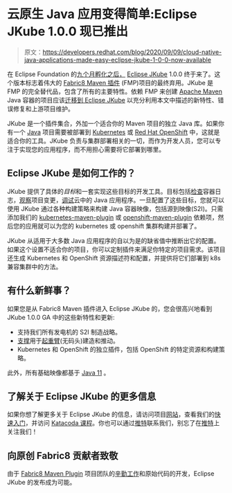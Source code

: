 # 云原生 Java 应用变得简单:Eclipse JKube 1.0.0 现已推出

> 原文：<https://developers.redhat.com/blog/2020/09/09/cloud-native-java-applications-made-easy-eclipse-jkube-1-0-0-now-available>

在 Eclipse Foundation 的[九个月孵化之后，](https://projects.eclipse.org/projects/ecd.jkube/governance) [Eclipse JKube](https://github.com/eclipse/jkube) 1.0.0 终于来了。这个版本标志着伟大的 [Fabric8 Maven 插件](https://github.com/fabric8io/fabric8-maven-plugin/) (FMP)项目的最终弃用。JKube 是 FMP 的完全替代品，包含了所有的主要特性。依赖 FMP 来创建 [Apache Maven](https://maven.apache.org/) Java 容器的项目应该[迁移到 Eclipse JKube](https://www.eclipse.org/jkube/docs/migration-guide/) 以充分利用本文中描述的新特性、错误修复和上游项目维护。

JKube 是一个插件集合，外加一个适合你的 Maven 项目的独立 Java 库。如果你有一个 [Java](https://developers.redhat.com/topics/enterprise-java/) 项目需要被部署到 [Kubernetes](https://developers.redhat.com/topics/kubernetes/) 或 [Red Hat OpenShift](https://developers.redhat.com/openshift) 中，这就是适合你的工具。JKube 负责与集群部署相关的一切，而作为开发人员，您可以专注于实现您的应用程序，而不用担心需要将它部署到哪里。

## Eclipse JKube 是如何工作的？

JKube 提供了具体的*目标*和一套实现这些目标的开发工具。目标包括[检查](https://www.eclipse.org/jkube/docs/kubernetes-maven-plugin#jkube:log)容器日志，[观察](https://www.eclipse.org/jkube/docs/kubernetes-maven-plugin#jkube:watch)项目变更，[调试](https://www.eclipse.org/jkube/docs/kubernetes-maven-plugin#jkube:debug)云中的 Java 应用程序。一旦配置了这些目标，您就可以使用 JKube 通过各种构建策略来构建 Java 容器映像，包括源到映像(S2I)。只需添加我们的 [kubernetes-maven-plugin](https://www.eclipse.org/jkube/docs/kubernetes-maven-plugin) 或 [openshift-maven-plugin](https://www.eclipse.org/jkube/docs/openshift-maven-plugin) 依赖项，然后您的应用就可以为您的 kubernetes 或 openshift 集群构建并部署了。

JKube 从适用于大多数 Java 应用程序的自以为是的缺省值中推断出它的配置。如果这个设置不适合你的项目，你可以定制插件来满足你特定的项目需求。该项目还生成 Kubernetes 和 OpenShift 资源描述符和配置，并提供将它们部署到 k8s 兼容集群中的方法。

## 有什么新鲜事？

如果您是从 Fabric8 Maven 插件进入 Eclipse JKube 的，您会很高兴地看到 JKube 1.0.0 GA 中的这些新特性和更新:

*   支持我们所有发电机的 S2I 制造战略。
*   [支撑](https://www.eclipse.org/jkube/docs/kubernetes-maven-plugin#_jib_java_image_builder)用于[起重臂](https://github.com/GoogleContainerTools/jib)(无码头)建造和推动。
*   Kubernetes 和 OpenShift 的独立插件，包括 OpenShift 的特定资源和构建策略。

此外，所有基础映像都基于 [Java 11](https://developers.redhat.com/topics/enterprise-java) 。

## 了解关于 Eclipse JKube 的更多信息

如果你想了解更多关于 Eclipse JKube 的信息，请访问项目[网站](https://www.eclipse.org/jkube/)，查看我们的[快速入门](https://github.com/eclipse/jkube/tree/master/quickstarts/maven)，并访问 [Katacoda 课程](https://katacoda.com/jkubeio)。你也可以通过[推特](https://gitter.im/eclipse/jkube)联系我们，别忘了在[推特](https://twitter.com/jkubeio)上关注我们！

## 向原创 Fabric8 贡献者致敬

由于 [Fabric8 Maven Plugin](https://github.com/fabric8io/fabric8-maven-plugin/graphs/contributors) 项目团队的[辛勤工作](https://github.com/eclipse/jkube/blob/master/REBRANDING.md)和原始代码的开发，Eclipse JKube 的发布成为可能。